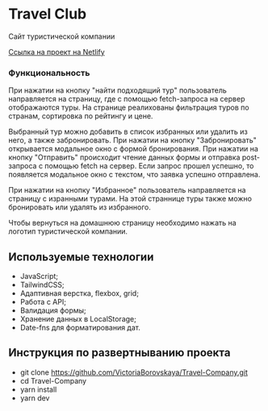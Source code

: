 # Travel Club
Сайт туристической компании

[Сcылка на проект на Netlify](https://travel-club.netlify.app)

### Функциональность 
При нажатии на кнопку "найти подходящий тур" пользователь направляется на страницу, где с помощью fetch-запроса на сервер отображаются туры. На странице реалихованы фильтрация туров по странам, сортировка по рейтингу и цене.

Выбранный тур можно добавить в список избранных или удалить из него, а также забронировать. При нажатии на кнопку "Забронировать" открывается модальное окно с формой бронирования. При нажатии на кнопку "Отправить" происходит чтение 
данных формы и отправка post-запроса с помощью fetch на сервер. Если запрос прошел успешно, то появляется модальное окно с текстом, что заявка успешно отправлена.

При нажатии на кнопку "Избранное" пользователь направляется на страницу с изранными турами. На этой страннице туры также можно бронировать или удалять из избранного. 

Чтобы вернуться на домашнюю страницу необходимо нажать на логотип туристической компании. 

## Используемые технологии
* JavaScript;
* TailwindCSS;
* Адаптивная верстка, flexbox, grid;
* Работа с API;
* Валидация формы;
* Хранение данных в LocalStorage;
* Date-fns для форматирования дат.

## Инструкция по развертныванию проекта
* git clone https://github.com/VictoriaBorovskaya/Travel-Company.git
* cd Travel-Company
* yarn install
* yarn dev
